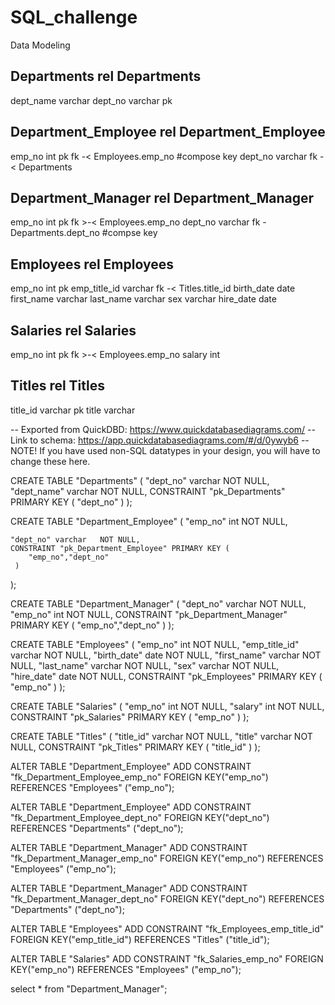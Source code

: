# SQL_challenge

Data Modeling


Departments
rel Departments
--
dept_name varchar 
dept_no varchar pk

Department_Employee
rel Department_Employee
---
emp_no int pk fk -< Employees.emp_no
#compose key
dept_no varchar fk -< Departments 
 

Department_Manager
rel Department_Manager
---
emp_no int pk fk >-< Employees.emp_no
dept_no varchar fk - Departments.dept_no 
#compse key

Employees
rel Employees 
---
emp_no int pk 
emp_title_id varchar fk -< Titles.title_id
birth_date date
first_name varchar
last_name varchar
sex varchar
hire_date date

Salaries
rel Salaries 
---
emp_no int pk fk >-< Employees.emp_no
salary int

Titles
rel Titles
---
title_id varchar pk
title varchar



-- Exported from QuickDBD: https://www.quickdatabasediagrams.com/
-- Link to schema: https://app.quickdatabasediagrams.com/#/d/0ywyb6
-- NOTE! If you have used non-SQL datatypes in your design, you will have to change these here.


CREATE TABLE "Departments" (
	"dept_no" varchar   NOT NULL,
    "dept_name" varchar   NOT NULL,
    CONSTRAINT "pk_Departments" PRIMARY KEY (
        "dept_no"
     )
);

CREATE TABLE "Department_Employee" (
    "emp_no" int   NOT NULL,
    
    "dept_no" varchar   NOT NULL,
    CONSTRAINT "pk_Department_Employee" PRIMARY KEY (
        "emp_no","dept_no"
     )
);

CREATE TABLE "Department_Manager" (
    "dept_no" varchar   NOT NULL,
	"emp_no" int   NOT NULL,
    CONSTRAINT "pk_Department_Manager" PRIMARY KEY (
        "emp_no","dept_no"
     )
);

CREATE TABLE "Employees" (
    "emp_no" int   NOT NULL,
    "emp_title_id" varchar   NOT NULL,
    "birth_date" date   NOT NULL,
    "first_name" varchar   NOT NULL,
    "last_name" varchar   NOT NULL,
    "sex" varchar   NOT NULL,
    "hire_date" date   NOT NULL,
    CONSTRAINT "pk_Employees" PRIMARY KEY (
        "emp_no"
     )
);

CREATE TABLE "Salaries" (
    "emp_no" int   NOT NULL,
    "salary" int   NOT NULL,
    CONSTRAINT "pk_Salaries" PRIMARY KEY (
        "emp_no"
     )
);

CREATE TABLE "Titles" (
    "title_id" varchar   NOT NULL,
    "title" varchar   NOT NULL,
    CONSTRAINT "pk_Titles" PRIMARY KEY (
        "title_id"
     )
);

ALTER TABLE "Department_Employee" ADD CONSTRAINT "fk_Department_Employee_emp_no" FOREIGN KEY("emp_no")
REFERENCES "Employees" ("emp_no");

ALTER TABLE "Department_Employee" ADD CONSTRAINT "fk_Department_Employee_dept_no" FOREIGN KEY("dept_no")
REFERENCES "Departments" ("dept_no");

ALTER TABLE "Department_Manager" ADD CONSTRAINT "fk_Department_Manager_emp_no" FOREIGN KEY("emp_no")
REFERENCES "Employees" ("emp_no");

ALTER TABLE "Department_Manager" ADD CONSTRAINT "fk_Department_Manager_dept_no" FOREIGN KEY("dept_no")
REFERENCES "Departments" ("dept_no");

ALTER TABLE "Employees" ADD CONSTRAINT "fk_Employees_emp_title_id" FOREIGN KEY("emp_title_id")
REFERENCES "Titles" ("title_id");

ALTER TABLE "Salaries" ADD CONSTRAINT "fk_Salaries_emp_no" FOREIGN KEY("emp_no")
REFERENCES "Employees" ("emp_no");

select * from "Department_Manager";

